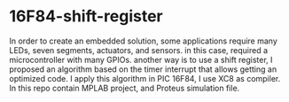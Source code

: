 # 16F84-shift-register
  In order to create an embedded solution, some applications require many LEDs, seven segments, actuators, and sensors. in this case, required a microcontroller with many GPIOs. another way is to use a shift register, I proposed an algorithm based on the timer interrupt that allows getting an optimized code. I apply this algorithm in PIC 16F84, I use XC8 as compiler. In this repo contain MPLAB project, and Proteus simulation file.

